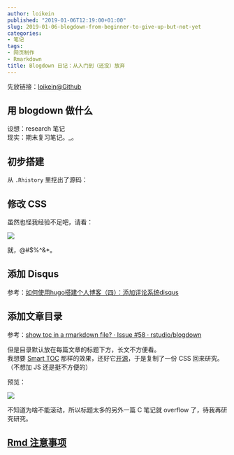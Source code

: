 ```yaml
---
author: loikein
published: "2019-01-06T12:19:00+01:00"
slug: 2019-01-06-blogdown-from-beginner-to-give-up-but-not-yet
categories:
- 笔记
tags:
- 网页制作
- Rmarkdown
title: Blogdown 日记：从入门到（还没）放弃
---
```

先放链接：[loikein@Github](https://loikein.github.io/)  
  

## 用 blogdown 做什么

设想：research 笔记  
现实：期末复习笔记。\_。  
  

## 初步搭建

从 `.Rhistory` 里挖出了源码：

  

## 修改 CSS

虽然也怪我经验不足吧，请看：  

[![](../images/thumbnails/2019-01-06-blogdown-ri-ji-cong-ru-men-dao-huan-mei-fang-qi-%25E5%25B1%258F%25E5%25B9%2595%25E5%25BF%25AB%25E7%2585%25A7%2B2019-01-06%2B12.17.33.png)](../images/2019-01-06-blogdown-ri-ji-cong-ru-men-dao-huan-mei-fang-qi-%25E5%25B1%258F%25E5%25B9%2595%25E5%25BF%25AB%25E7%2585%25A7%2B2019-01-06%2B12.17.33.png)

就，@\#$%^&\*。  
  

## 添加 Disqus

参考：[如何使用hugo搭建个人博客（四）：添加评论系统disqus](https://studygolang.com/articles/11085)  
  

## 添加文章目录

参考：[show toc in a rmarkdown file? · Issue \#58 ·
rstudio/blogdown](https://github.com/rstudio/blogdown/issues/58)  
  
但是目录默认放在每篇文章的标题下方，长文不方便看。  
我想要 [Smart TOC](https://chrome.google.com/webstore/detail/smart-toc/lifgeihcfpkmmlfjbailfpfhbahhibba)
那样的效果，还好它[开源](https://github.com/FallenMax/smart-toc)，于是复制了一份
CSS 回来研究。（不想加 JS 还是挺不方便的）  
  
预览：  

[![](../images/2019-01-06-blogdown-ri-ji-cong-ru-men-dao-huan-mei-fang-qi-%25E5%25B1%258F%25E5%25B9%2595%25E5%25BF%25AB%25E7%2585%25A7%2B2019-01-03%2B10.13.37.png)](https://loikein.github.io/2018/12/29/notes-math-proof/)

不知道为啥不能滚动，所以标题太多的另外一篇 C 笔记就 overflow 了，待我再研究研究。  
  

## [Rmd 注意事项](https://loikein.github.io/2018/01/01/rmd-template/)

